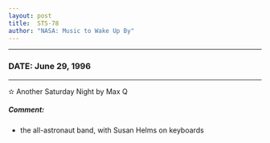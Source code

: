 ```yaml
---
layout: post
title:  STS-78
author: "NASA: Music to Wake Up By"
---
```


----
### DATE: June 29, 1996
----
✫ Another Saturday Night by Max Q

##### Comment:
* the all-astronaut band, with Susan Helms on keyboards
